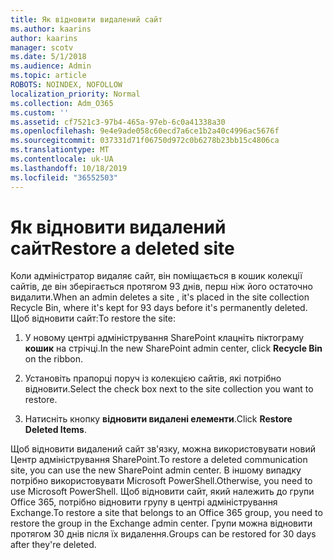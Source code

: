 ```yaml
---
title: Як відновити видалений сайт
ms.author: kaarins
author: kaarins
manager: scotv
ms.date: 5/1/2018
ms.audience: Admin
ms.topic: article
ROBOTS: NOINDEX, NOFOLLOW
localization_priority: Normal
ms.collection: Adm_O365
ms.custom: ''
ms.assetid: cf7521c3-97b4-465a-97eb-6c0a41338a30
ms.openlocfilehash: 9e4e9ade058c60ecd7a6ce1b2a40c4996ac5676f
ms.sourcegitcommit: 037331d71f06750d972c0b6278b23bb15c4806ca
ms.translationtype: MT
ms.contentlocale: uk-UA
ms.lasthandoff: 10/18/2019
ms.locfileid: "36552503"
---
```

# <a name="restore-a-deleted-site"></a><span data-ttu-id="8c0b7-102">Як відновити видалений сайт</span><span class="sxs-lookup"><span data-stu-id="8c0b7-102">Restore a deleted site</span></span>

<span data-ttu-id="8c0b7-103">Коли адміністратор видаляє сайт, він поміщається в кошик колекції сайтів, де він зберігається протягом 93 днів, перш ніж його остаточно видалити.</span><span class="sxs-lookup"><span data-stu-id="8c0b7-103">When an admin deletes a site , it's placed in the site collection Recycle Bin, where it's kept for 93 days before it's permanently deleted.</span></span> <span data-ttu-id="8c0b7-104">Щоб відновити сайт:</span><span class="sxs-lookup"><span data-stu-id="8c0b7-104">To restore the site:</span></span>
  
1. <span data-ttu-id="8c0b7-105">У новому центрі адміністрування SharePoint клацніть піктограму **кошик** на стрічці.</span><span class="sxs-lookup"><span data-stu-id="8c0b7-105">In the new SharePoint admin center, click **Recycle Bin** on the ribbon.</span></span> 
    
2. <span data-ttu-id="8c0b7-106">Установіть прапорці поруч із колекцією сайтів, які потрібно відновити.</span><span class="sxs-lookup"><span data-stu-id="8c0b7-106">Select the check box next to the site collection you want to restore.</span></span>
    
3. <span data-ttu-id="8c0b7-107">Натисніть кнопку **відновити видалені елементи**.</span><span class="sxs-lookup"><span data-stu-id="8c0b7-107">Click **Restore Deleted Items**.</span></span>
    
<span data-ttu-id="8c0b7-108">Щоб відновити видалений сайт зв'язку, можна використовувати новий Центр адміністрування SharePoint.</span><span class="sxs-lookup"><span data-stu-id="8c0b7-108">To restore a deleted communication site, you can use the new SharePoint admin center.</span></span> <span data-ttu-id="8c0b7-109">В іншому випадку потрібно використовувати Microsoft PowerShell.</span><span class="sxs-lookup"><span data-stu-id="8c0b7-109">Otherwise, you need to use Microsoft PowerShell.</span></span> <span data-ttu-id="8c0b7-110">Щоб відновити сайт, який належить до групи Office 365, потрібно відновити групу в центрі адміністрування Exchange.</span><span class="sxs-lookup"><span data-stu-id="8c0b7-110">To restore a site that belongs to an Office 365 group, you need to restore the group in the Exchange admin center.</span></span> <span data-ttu-id="8c0b7-111">Групи можна відновити протягом 30 днів після їх видалення.</span><span class="sxs-lookup"><span data-stu-id="8c0b7-111">Groups can be restored for 30 days after they're deleted.</span></span>
  

